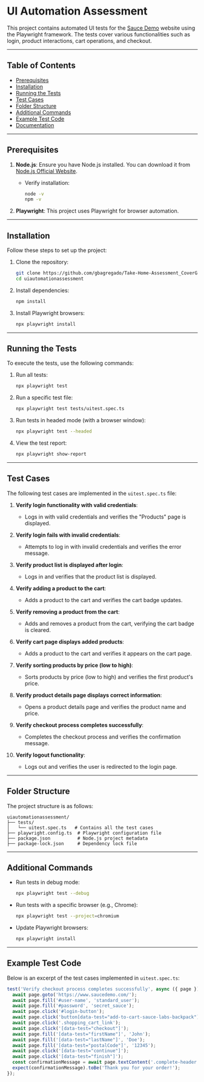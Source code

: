 # UI Automation Assessment

This project contains automated UI tests for the [Sauce Demo](https://www.saucedemo.com/) website using the Playwright framework. The tests cover various functionalities such as login, product interactions, cart operations, and checkout.

---

## **Table of Contents**
- [Prerequisites](#prerequisites)
- [Installation](#installation)
- [Running the Tests](#running-the-tests)
- [Test Cases](#test-cases)
- [Folder Structure](#folder-structure)
- [Additional Commands](#additional-commands)
- [Example Test Code](#example-test-code)
- [Documentation](#documentation)

---

## **Prerequisites**
1. **Node.js**: Ensure you have Node.js installed. You can download it from [Node.js Official Website](https://nodejs.org/).
   - Verify installation:
     ```bash
     node -v
     npm -v
     ```

2. **Playwright**: This project uses Playwright for browser automation.

---

## **Installation**
Follow these steps to set up the project:

1. Clone the repository:
   ```bash
   git clone https://github.com/gbagregado/Take-Home-Assessment_CoverGo
   cd uiautomationassessment
   ```

2. Install dependencies:
   ```bash
   npm install
   ```

3. Install Playwright browsers:
   ```bash
   npx playwright install
   ```

---

## **Running the Tests**
To execute the tests, use the following commands:

1. Run all tests:
   ```bash
   npx playwright test
   ```

2. Run a specific test file:
   ```bash
   npx playwright test tests/uitest.spec.ts
   ```

3. Run tests in headed mode (with a browser window):
   ```bash
   npx playwright test --headed
   ```

4. View the test report:
   ```bash
   npx playwright show-report
   ```

---

## **Test Cases**
The following test cases are implemented in the `uitest.spec.ts` file:

1. **Verify login functionality with valid credentials**:
   - Logs in with valid credentials and verifies the "Products" page is displayed.

2. **Verify login fails with invalid credentials**:
   - Attempts to log in with invalid credentials and verifies the error message.

3. **Verify product list is displayed after login**:
   - Logs in and verifies that the product list is displayed.

4. **Verify adding a product to the cart**:
   - Adds a product to the cart and verifies the cart badge updates.

5. **Verify removing a product from the cart**:
   - Adds and removes a product from the cart, verifying the cart badge is cleared.

6. **Verify cart page displays added products**:
   - Adds a product to the cart and verifies it appears on the cart page.

7. **Verify sorting products by price (low to high)**:
   - Sorts products by price (low to high) and verifies the first product's price.

8. **Verify product details page displays correct information**:
   - Opens a product details page and verifies the product name and price.

9. **Verify checkout process completes successfully**:
   - Completes the checkout process and verifies the confirmation message.

10. **Verify logout functionality**:
    - Logs out and verifies the user is redirected to the login page.

---

## **Folder Structure**
The project structure is as follows:
```
uiautomationassessment/
├── tests/
│   └── uitest.spec.ts   # Contains all the test cases
├── playwright.config.ts  # Playwright configuration file
├── package.json          # Node.js project metadata
├── package-lock.json     # Dependency lock file
```

---

## **Additional Commands**
- Run tests in debug mode:
  ```bash
  npx playwright test --debug
  ```

- Run tests with a specific browser (e.g., Chrome):
  ```bash
  npx playwright test --project=chromium
  ```

- Update Playwright browsers:
  ```bash
  npx playwright install
  ```

---

## **Example Test Code**
Below is an excerpt of the test cases implemented in `uitest.spec.ts`:

```typescript
test('Verify checkout process completes successfully', async ({ page }) => {
  await page.goto('https://www.saucedemo.com/');
  await page.fill('#user-name', 'standard_user');
  await page.fill('#password', 'secret_sauce');
  await page.click('#login-button');
  await page.click('button[data-test="add-to-cart-sauce-labs-backpack"]');
  await page.click('.shopping_cart_link');
  await page.click('[data-test="checkout"]');
  await page.fill('[data-test="firstName"]', 'John');
  await page.fill('[data-test="lastName"]', 'Doe');
  await page.fill('[data-test="postalCode"]', '12345');
  await page.click('[data-test="continue"]');
  await page.click('[data-test="finish"]');
  const confirmationMessage = await page.textContent('.complete-header');
  expect(confirmationMessage).toBe('Thank you for your order!');
});
```
